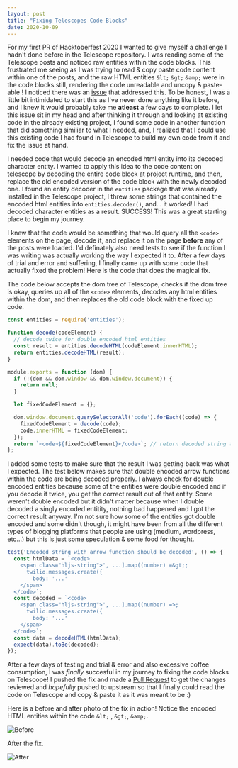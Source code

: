 ```yaml
---
layout: post
title: "Fixing Telescopes Code Blocks"
date: 2020-10-09
---
```


<!-- Discussion on the issue & thinking it through -->
For my first PR of Hacktoberfest 2020 I wanted to give myself a challenge I hadn't done before in the Telescope repository. I was reading some of the Telescope posts and noticed raw entities within the code blocks. This frustrated me seeing as I was trying to read & copy paste code content within one of the posts, and the raw HTML entities `&lt;` `&gt;` `&amp;` were in the code blocks still, rendering the code unreadable and uncopy & paste-able ! I noticed there was an [issue](https://github.com/Seneca-CDOT/telescope/issues/1091) that addressed this. To be honest, I was a little bit intimidated to start this as I've never done anything like it before, and I knew it would probably take me **atleast** a few days to complete. I let this issue sit in my head and after thinking it through and looking at existing code in the already existing project, I found some code in another function that did something similiar to what I needed, and, I realized that I could use this existing code I had found in Telescope to build my own code from it and fix the issue at hand.

<!-- Starting my journey --> 
I needed code that would decode an encoded html entity into its decoded character entity. I wanted to apply this idea to the code content on telescope by decoding the entire code block at project runtime, and then, replace the old encoded version of the code block with the newly decoded one. I found an entity decoder in the `entities` package that was already installed in the Telescope project, I threw some strings that contained the encoded html entities into `entities.decoder()`, and... it worked! I had decoded character entities as a result. SUCCESS! This was a great starting place to begin my journey. 

<!-- Discuss the code fix & the tests around the fix -->
<!-- Discuss the need for double decoding -->
<!-- Include image example of the fix & also the code that fixed it -->
I knew that the code would be something that would query all the `<code>` elements on the page, decode it, and replace it on the page **before** any of the posts were loaded. I'd definately also need tests to see if the function I was writing was actually working the way I expected it to. After a few days of trial and error and suffering, I finally came up with some code that actually fixed the problem! Here is the code that does the magical fix.

The code below accepts the dom tree of Telescope, checks if the dom tree is okay, queries up all of the `<code>` elements, decodes any html entities within the dom, and then replaces the old code block with the fixed up code. 

```js
const entities = require('entities');

function decode(codeElement) {
  // decode twice for double encoded html entities
  const result = entities.decodeHTML(codeElement.innerHTML);
  return entities.decodeHTML(result);
}

module.exports = function (dom) {
  if (!(dom && dom.window && dom.window.document)) {
    return null;
  }

  let fixedCodeElement = {};

  dom.window.document.querySelectorAll('code').forEach((code) => {
    fixedCodeElement = decode(code);
    code.innerHTML = fixedCodeElement;
  });
  return `<code>${fixedCodeElement}</code>`; // return decoded string to the tests
};
```

I added some tests to make sure that the result I was getting back was what I expected. The test below makes sure that double encoded arrow functions within the code are being decoded properly. I always check for double encoded entities because some of the entities were double encoded and if you decode it twice, you get the correct result out of that entity. Some weren't double encoded but it didn't matter because when I double decoded a singly encoded entitity, nothing bad happened and I got the correct result anyway. I'm not sure how some of the entities got double encoded and some didn't though, it might have been from all the different types of blogging platforms that people are using (medium, wordpress, etc...) but this is just some speculation & some food for thought. 

```js
test('Encoded string with arrow function should be decoded', () => {
  const htmlData = `<code>
    <span class="hljs-string">', ...].map((number) =&gt;;
      twilio.messages.create({
        body: '...'
    </span>
  </code>`;
  const decoded = `<code>
    <span class="hljs-string">', ...].map((number) =>;
      twilio.messages.create({
        body: '...'
    </span>
  </code>`;
  const data = decodeHTML(htmlData);
  expect(data).toBe(decoded);
});
```

<!-- Before and after picture of the fix -->
After a few days of testing and trial & error and also excessive coffee consumption, I was *finally* succesful in my journey to fixing the code blocks on Telescope! I pushed the fix and made a [Pull Request](https://github.com/Seneca-CDOT/telescope/pull/1157) to get the changes reviewed and *hopefully* pushed to upstream so that I finally could read the code on Telescope and copy & paste it as it was meant to be :) 

Here is a before and after photo of the fix in action! Notice the encoded HTML entities within the code `&lt;` , `&gt;`, `&amp;`.

![](https://user-images.githubusercontent.com/35276477/95153209-e973d400-075c-11eb-804a-8d7d9d666282.PNG "Before")

After the fix.

![](https://user-images.githubusercontent.com/35276477/95153231-fb557700-075c-11eb-9db0-c5a82dfbb6cc.PNG "After")
